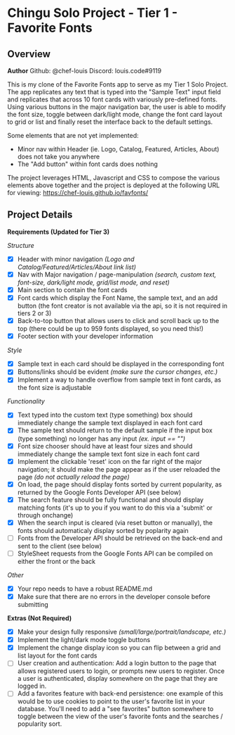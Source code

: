 # Chingu Solo Project - Tier 1 - Favorite Fonts

## Overview ##

**Author**
Github: @chef-louis
Discord: louis.code#9119

This is my clone of the Favorite Fonts app to serve as my Tier 1 Solo Project. The app replicates any text that is typed into the "Sample Text" input field and replicates that across 10 font cards with variously pre-defined fonts. Using various buttons in the major navigation bar, the user is able to modify the font size, toggle between dark/light mode, change the font card layout to grid or list and finally reset the interface back to the default settings.

Some elements that are not yet implemented:
- Minor nav within Header (ie. Logo, Catalog, Featured, Articles, About) does not take you anywhere
- The "Add button" within font cards does nothing

The project leverages HTML, Javascript and CSS to compose the various elements above together and the project is deployed at the following URL for viewing: https://chef-louis.github.io/favfonts/

## Project Details ## 

**Requirements (Updated for Tier 3)**

*Structure*
- [X] Header with minor navigation *(Logo and Catalog/Featured/Articles/About link list)*
- [X] Nav with Major navigation / page-manipulation *(search, custom text, font-size, dark/light mode, grid/list mode, and reset)*
- [X] Main section to contain the font cards
- [X] Font cards which display the Font Name, the sample text, and an add button (the font creator is not available via the api, so it is not required in tiers 2 or 3)
- [X] Back-to-top button that allows users to click and scroll back up to the top (there could be up to 959 fonts displayed, so you need this!)
- [X] Footer section with your developer information

*Style*
- [X] Sample text in each card should be displayed in the corresponding font
- [X] Buttons/links should be evident *(make sure the cursor changes, etc.)*
- [X] Implement a way to handle overflow from sample text in font cards, as the font size is adjustable

*Functionality*
- [X] Text typed into the custom text (type something) box should immediately change the sample text displayed in each font card
- [X] The sample text should return to the default sample if the input box (type something) no longer has any input *(ex. input == "")*
- [X] Font size chooser should have at least four sizes and should immediately change the sample text font size in each font card
- [X] Implement the clickable 'reset' icon on the far right of the major navigation; it should make the page appear as if the user reloaded the page *(do not actually reload the page)*
- [X] On load, the page should display fonts sorted by current popularity, as returned by the Google Fonts Developer API (see below)
- [X] The search feature should be fully functional and should display matching fonts (it's up to you if you want to do this via a 'submit' or through onchange)
- [X] When the search input is cleared (via reset button or manually), the fonts should automaticaly display sorted by poplarity again
- [ ] Fonts from the Developer API should be retrieved on the back-end and sent to the client (see below)
- [ ] StyleSheet requests from the Google Fonts API can be compiled on either the front or the back

*Other*
- [X] Your repo needs to have a robust README.md
- [X] Make sure that there are no errors in the developer console before submitting

**Extras (Not Required)**
- [X] Make your design fully responsive *(small/large/portrait/landscape, etc.)*
- [X] Implement the light/dark mode toggle buttons
- [X] Implement the change display icon so you can flip between a grid and list layout for the font cards
- [ ] User creation and authentication: Add a login button to the page that allows registered users to login, or prompts new users to register. Once a user is authenticated, display somewhere on the page that they are logged in.
- [ ] Add a favorites feature with back-end persistence: one example of this would be to use cookies to point to the user's favorite list in your database. You'll need to add a "see favorites" button somewhere to toggle between the view of the user's favorite fonts and the searches / popularity sort.